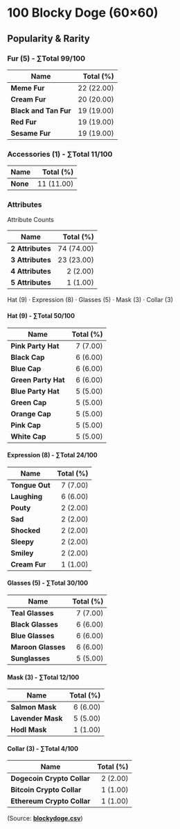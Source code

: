 # 100 Blocky Doge (60×60)



## Popularity & Rarity


### Fur (5) - ∑Total 99/100

|Name|Total (%)|
|--------|----------:|
| **Meme Fur** | 22 (22.00) |
| **Cream Fur** | 20 (20.00) |
| **Black and Tan Fur** | 19 (19.00) |
| **Red Fur** | 19 (19.00) |
| **Sesame Fur** | 19 (19.00) |

### Accessories (1) - ∑Total 11/100

|Name|Total (%)|
|--------|----------:|
| **None** | 11 (11.00) |


### Attributes

Attribute Counts

|Name|Total (%)|
|--------|----------:|
| **2 Attributes** | 74 (74.00) |
| **3 Attributes** | 23 (23.00) |
| **4 Attributes** | 2 (2.00) |
| **5 Attributes** | 1 (1.00) |

Hat (9) · Expression (8) · Glasses (5) ·  Mask (3) · Collar (3)

#### Hat (9) - ∑Total 50/100

|Name|Total (%)|
|--------|----------:|
| **Pink Party Hat** | 7 (7.00) |
| **Black Cap** | 6 (6.00) |
| **Blue Cap** | 6 (6.00) |
| **Green Party Hat** | 6 (6.00) |
| **Blue Party Hat** | 5 (5.00) |
| **Green Cap** | 5 (5.00) |
| **Orange Cap** | 5 (5.00) |
| **Pink Cap** | 5 (5.00) |
| **White Cap** | 5 (5.00) |


#### Expression (8) - ∑Total 24/100

|Name|Total (%)|
|--------|----------:|
| **Tongue Out** | 7 (7.00) |
| **Laughing** | 6 (6.00) |
| **Pouty** | 2 (2.00) |
| **Sad** | 2 (2.00) |
| **Shocked** | 2 (2.00) |
| **Sleepy** | 2 (2.00) |
| **Smiley** | 2 (2.00) |
| **Cream Fur** | 1 (1.00) |


#### Glasses (5) - ∑Total 30/100

|Name|Total (%)|
|--------|----------:|
| **Teal Glasses** | 7 (7.00) |
| **Black Glasses** | 6 (6.00) |
| **Blue Glasses** | 6 (6.00) |
| **Maroon Glasses** | 6 (6.00) |
| **Sunglasses** | 5 (5.00) |



#### Mask (3) - ∑Total 12/100

|Name|Total (%)|
|--------|----------:|
| **Salmon Mask** | 6 (6.00) |
| **Lavender Mask** | 5 (5.00) |
| **Hodl Mask** | 1 (1.00) |


#### Collar (3) - ∑Total 4/100

|Name|Total (%)|
|--------|----------:|
| **Dogecoin Crypto Collar** | 2 (2.00) |
| **Bitcoin Crypto Collar** | 1 (1.00) |
| **Ethereum Crypto Collar** | 1 (1.00) |





(Source: [**blockydoge.csv**](blockydoge.csv))


